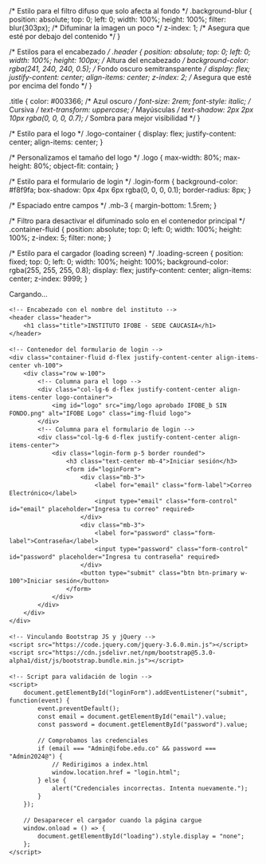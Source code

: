 <!DOCTYPE html>
<html lang="es">
<head>
    <meta charset="UTF-8">
    <meta name="viewport" content="width=device-width, initial-scale=1.0">
    <title>Login - IFOBE</title>
    <!-- Vinculando Bootstrap 5 -->
    <link href="https://cdn.jsdelivr.net/npm/bootstrap@5.3.0-alpha1/dist/css/bootstrap.min.css" rel="stylesheet">
    <!-- Vinculando el archivo de CSS personalizado -->
    <link rel="stylesheet" href="stylos.css">
    /* Estilo para el filtro difuso que solo afecta al fondo */
.background-blur {
    position: absolute;
    top: 0;
    left: 0;
    width: 100%;
    height: 100%;
    filter: blur(303px); /* Difuminar la imagen un poco */
    z-index: 1; /* Asegura que esté por debajo del contenido */
}

/* Estilos para el encabezado */
.header {
    position: absolute;
    top: 0;
    left: 0;
    width: 100%;
    height: 100px; /* Altura del encabezado */
    background-color: rgba(241, 240, 240, 0.5); /* Fondo oscuro semitransparente */
    display: flex;
    justify-content: center;
    align-items: center;
    z-index: 2; /* Asegura que esté por encima del fondo */
}

.title {
    color: #003366; /* Azul oscuro */
    font-size: 2rem;
    font-style: italic; /* Cursiva */
    text-transform: uppercase; /* Mayúsculas */
    text-shadow: 2px 2px 10px rgba(0, 0, 0, 0.7); /* Sombra para mejor visibilidad */
}

/* Estilo para el logo */
.logo-container {
    display: flex;
    justify-content: center;
    align-items: center;
}

/* Personalizamos el tamaño del logo */
.logo {
    max-width: 80%;
    max-height: 80%;
    object-fit: contain;
}

/* Estilo para el formulario de login */
.login-form {
    background-color: #f8f9fa;
    box-shadow: 0px 4px 6px rgba(0, 0, 0, 0.1);
    border-radius: 8px;
}

/* Espaciado entre campos */
.mb-3 {
    margin-bottom: 1.5rem;
}

/* Filtro para desactivar el difuminado solo en el contenedor principal */
.container-fluid {
    position: absolute;
    top: 0;
    left: 0;
    width: 100%;
    height: 100%;
    z-index: 5;
    filter: none;
}

/* Estilo para el cargador (loading screen) */
.loading-screen {
    position: fixed;
    top: 0;
    left: 0;
    width: 100%;
    height: 100%;
    background-color: rgba(255, 255, 255, 0.8);
    display: flex;
    justify-content: center;
    align-items: center;
    z-index: 9999;
}

</head>
<body>
    <!-- Pantalla de carga -->
    <div id="loading" class="loading-screen">
        <div class="spinner-border text-primary" role="status">
            <span class="visually-hidden">Cargando...</span>
        </div>
    </div>

    <!-- Encabezado con el nombre del instituto -->
    <header class="header">
        <h1 class="title">INSTITUTO IFOBE - SEDE CAUCASIA</h1>
    </header>

    <!-- Contenedor del formulario de login -->
    <div class="container-fluid d-flex justify-content-center align-items-center vh-100">
        <div class="row w-100">
            <!-- Columna para el logo -->
            <div class="col-lg-6 d-flex justify-content-center align-items-center logo-container">
                <img id="logo" src="img/logo aprobado IFOBE_b SIN FONDO.png" alt="IFOBE Logo" class="img-fluid logo">
            </div>
            <!-- Columna para el formulario de login -->
            <div class="col-lg-6 d-flex justify-content-center align-items-center">
                <div class="login-form p-5 border rounded">
                    <h3 class="text-center mb-4">Iniciar sesión</h3>
                    <form id="loginForm">
                        <div class="mb-3">
                            <label for="email" class="form-label">Correo Electrónico</label>
                            <input type="email" class="form-control" id="email" placeholder="Ingresa tu correo" required>
                        </div>
                        <div class="mb-3">
                            <label for="password" class="form-label">Contraseña</label>
                            <input type="password" class="form-control" id="password" placeholder="Ingresa tu contraseña" required>
                        </div>
                        <button type="submit" class="btn btn-primary w-100">Iniciar sesión</button>
                    </form>
                </div>
            </div>
        </div>
    </div>

    <!-- Vinculando Bootstrap JS y jQuery -->
    <script src="https://code.jquery.com/jquery-3.6.0.min.js"></script>
    <script src="https://cdn.jsdelivr.net/npm/bootstrap@5.3.0-alpha1/dist/js/bootstrap.bundle.min.js"></script>

    <!-- Script para validación de login -->
    <script>
        document.getElementById("loginForm").addEventListener("submit", function(event) {
            event.preventDefault();
            const email = document.getElementById("email").value;
            const password = document.getElementById("password").value;

            // Comprobamos las credenciales
            if (email === "Admin@ifobe.edu.co" && password === "Admin2024@") {
                // Redirigimos a index.html
                window.location.href = "login.html";
            } else {
                alert("Credenciales incorrectas. Intenta nuevamente.");
            }
        });

        // Desaparecer el cargador cuando la página cargue
        window.onload = () => {
            document.getElementById("loading").style.display = "none";
        };
    </script>
</body>
</html>
